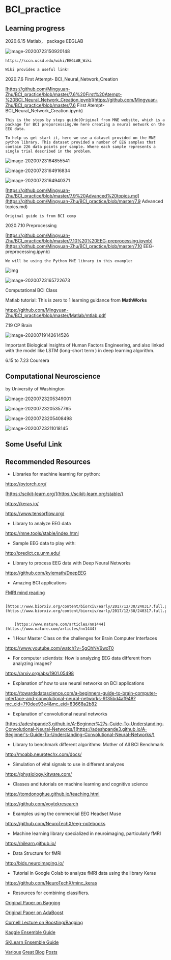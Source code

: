 # BCI_practice

## Learning progress

2020.6.15 Matlab， package EEGLAB

![image-20200723150920148](C:\Users\Carl\AppData\Roaming\Typora\typora-user-images\image-20200723150920148.png)

```
https://sccn.ucsd.edu/wiki/EEGLAB_Wiki

Wiki provides a useful link!
```





 2020.7.6    First Attempt- BCI_Neural_Network_Creation

[https://github.com/Mingyuan-Zhu/BCI_practice/blob/master/7.6%20First%20Atempt-%20BCI_Neural_Network_Creation.ipynb](https://github.com/Mingyuan-Zhu/BCI_practice/blob/master/7.6 First Atempt- BCI_Neural_Network_Creation.ipynb)

```
This is the steps by steps guide(Original from MNE website, which is a package for BCI preporcessing.We here creating a neural network on the EEG data.

To help us get start it, here we use a dataset provided on the MNE python library. This dataset provided a number of EEG samples that contain 226 data points per sample. Where each sample represents a single trial described in the problem.
```

![image-20200723164855541](C:\Users\Carl\AppData\Roaming\Typora\typora-user-images\image-20200723164855541.png)

![image-20200723164916834](C:\Users\Carl\AppData\Roaming\Typora\typora-user-images\image-20200723164916834.png)

 ![image-20200723164940371](C:\Users\Carl\AppData\Roaming\Typora\typora-user-images\image-20200723164940371.png)

[https://github.com/Mingyuan-Zhu/BCI_practice/blob/master/7.9%20Advanced%20topics.md](https://github.com/Mingyuan-Zhu/BCI_practice/blob/master/7.9 Advanced topics.md)

```
Original guide is from BCI comp
```





 2020.7.10 Preprocessing

[https://github.com/Mingyuan-Zhu/BCI_practice/blob/master/7.10%20%20EEG-preprocessing.ipynb](https://github.com/Mingyuan-Zhu/BCI_practice/blob/master/7.10  EEG-preprocessing.ipynb)

```
We will be using the Python MNE library in this example:
```

![img](http://learn.neurotechedu.com/images/filtered_unfiltered.png)

![image-20200723165722673](C:\Users\Carl\AppData\Roaming\Typora\typora-user-images\image-20200723165722673.png)

Computational BCI   Class

Matlab tutorial: This is zero to 1 learning guidance from **MathWorks**

 https://github.com/Mingyuan-Zhu/BCI_practice/blob/master/Matlab/mtlab.pdf











7.19 CP Brain

![image-20200719142614526](C:\Users\Carl\AppData\Roaming\Typora\typora-user-images\image-20200719142614526.png)

Important Biological Insights of Human Factors Engineering, and also linked with the model like LSTM (long-short term ) in deep learning algorithm.





6.15 to 7.23  Coursera

## Computational Neuroscience

by University of Washington



![image-20200723205349001](C:\Users\Carl\AppData\Roaming\Typora\typora-user-images\image-20200723205349001.png)



![image-20200723205357765](C:\Users\Carl\AppData\Roaming\Typora\typora-user-images\image-20200723205357765.png)

![image-20200723205408498](C:\Users\Carl\AppData\Roaming\Typora\typora-user-images\image-20200723205408498.png)

![image-20200723211018145](C:\Users\Carl\AppData\Roaming\Typora\typora-user-images\image-20200723211018145.png)









## Some Useful Link

## Recommended Resources

- Libraries for machine learning for python:

https://pytorch.org/

[https://scikit-learn.org/](https://scikit-learn.org/stable/)

https://keras.io/

https://www.tensorflow.org/

- Library to analyze EEG data

https://mne.tools/stable/index.html

- Sample EEG data to play with:

http://predict.cs.unm.edu/

- Library to process EEG data with Deep Neural Networks

https://github.com/kylemath/DeepEEG

- Amazing BCI applications

[FMRI mind reading](http://www.dailymail.co.uk/sciencetech/article-5231179/AI-create-images-based-pictures-looking-at.html)

```
    [https://www.biorxiv.org/content/biorxiv/early/2017/12/30/240317.full.pdf](https://www.biorxiv.org/content/biorxiv/early/2017/12/30/240317.full.pdf)	


    [https://www.nature.com/articles/nn1444](https://www.nature.com/articles/nn1444)
```

- 1 Hour Master Class on the challenges for Brain Computer Interfaces

https://www.youtube.com/watch?v=5gOhNV6woT0

- For computer scientists: How is analyzing EEG data different from analyzing images?

https://arxiv.org/abs/1901.05498

- Explanation of how to use neural networks on BCI applications

https://towardsdatascience.com/a-beginners-guide-to-brain-computer-interface-and-convolutional-neural-networks-9f35bd4af948?mc_cid=7f0dee93e4&mc_eid=83668a2b82

- Explanation of convolutional neural networks

[https://adeshpande3.github.io/A-Beginner%27s-Guide-To-Understanding-Convolutional-Neural-Networks/](https://adeshpande3.github.io/A-Beginner's-Guide-To-Understanding-Convolutional-Neural-Networks/)

- Library to benchmark different algorithms: Mother of All BCI Benchmark

http://moabb.neurotechx.com/docs/

- Simulation of vital signals to use in different analyzes

https://physiology.kitware.com/

- Classes and tutorials on machine learning and cognitive science

https://tomdonoghue.github.io/teaching.html

https://github.com/voytekresearch

- Examples using the commercial EEG Headset Muse

https://github.com/NeuroTechX/eeg-notebooks

- Machine learning library specialized in neuroimaging, particularly fMRI

https://nilearn.github.io/

- Data Structure for fMRI

http://bids.neuroimaging.io/

- Tutorial in Google Colab to analyze fMRI data using the library Keras

https://github.com/NeuroTechX/minc_keras

- Resources for combining classifiers.

[Original Paper on Bagging](https://www.stat.berkeley.edu/~breiman/bagging.pdf)

[Original Paper on AdaBoost](http://www.site.uottawa.ca/~stan/csi5387/boost-tut-ppr.pdf)

[Cornell Lecture on Boosting/Bagging](http://www.cs.cornell.edu/courses/cs578/2005fa/CS578.bagging.boosting.lecture.pdf)

[Kaggle Ensemble Guide](https://mlwave.com/kaggle-ensembling-guide/)

[SKLearn Ensemble Guide](http://scikit-learn.org/stable/modules/ensemble.html)

[Various](https://blog.statsbot.co/ensemble-learning-d1dcd548e936) [Great Blog](https://www.kaggle.com/c/otto-group-product-classification-challenge/discussion/14335) [Posts](https://stats.stackexchange.com/questions/18891/bagging-boosting-and-stacking-in-machine-learning?utm_medium=organic&utm_source=google_rich_qa&utm_campaign=google_rich_qa)